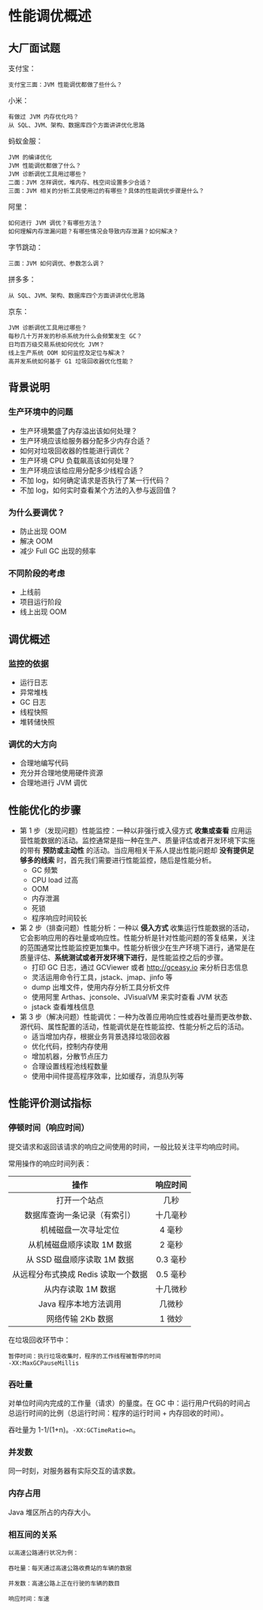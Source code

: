 # 性能调优概述

## 大厂面试题

支付宝：

```
支付宝三面：JVM 性能调优都做了些什么？
```

小米：

```
有做过 JVM 内存优化吗？
从 SQL、JVM、架构、数据库四个方面讲讲优化思路
```

蚂蚁金服：

```
JVM 的编译优化
JVM 性能调优都做了什么？
JVM 诊断调优工具用过哪些？
二面：JVM 怎样调优，堆内存、栈空间设置多少合适？
三面：JVM 相关的分析工具使用过的有哪些？具体的性能调优步骤是什么？
```

阿里：

```
如何进行 JVM 调优？有哪些方法？
如何理解内存泄漏问题？有哪些情况会导致内存泄漏？如何解决？
```

字节跳动：

```
三面：JVM 如何调优、参数怎么调？
```

拼多多：

```
从 SQL、JVM、架构、数据库四个方面讲讲优化思路
```

京东：

```
JVM 诊断调优工具用过哪些？
每秒几十万并发的秒杀系统为什么会频繁发生 GC？
日均百万级交易系统如何优化 JVM？
线上生产系统 OOM 如何监控及定位与解决？
高并发系统如何基于 G1 垃圾回收器优化性能？
```

## 背景说明

### 生产环境中的问题

-   生产环境繁盛了内存溢出该如何处理？
-   生产环境应该给服务器分配多少内存合适？
-   如何对垃圾回收器的性能进行调优？
-   生产环境 CPU 负载飙高该如何处理？
-   生产环境应该给应用分配多少线程合适？
-   不加 log，如何确定请求是否执行了某一行代码？
-   不加 log，如何实时查看某个方法的入参与返回值？

### 为什么要调优？

-   防止出现 OOM
-   解决 OOM
-   减少 Full GC 出现的频率

### 不同阶段的考虑

-   上线前
-   项目运行阶段
-   线上出现 OOM

## 调优概述

### 监控的依据

-   运行日志
-   异常堆栈
-   GC 日志
-   线程快照
-   堆转储快照

### 调优的大方向

-   合理地编写代码
-   充分并合理地使用硬件资源
-   合理地进行 JVM 调优

## 性能优化的步骤

-   第 1 步（发现问题）性能监控：一种以非强行或入侵方式 **收集或查看** 应用运营性能数据的活动。监控通常是指一种在生产、质量评估或者开发环境下实施的带有 **预防或主动性** 的活动。当应用相关干系人提出性能问题却 **没有提供足够多的线索** 时，首先我们需要进行性能监控，随后是性能分析。
    -   GC 频繁
    -   CPU load 过高
    -   OOM 
    -   内存泄漏
    -   死锁
    -   程序响应时间较长
-   第 2 步（排查问题）性能分析：一种以 **侵入方式** 收集运行性能数据的活动，它会影响应用的吞吐量或响应性。性能分析是针对性能问题的答复结果，关注的范围通常比性能监控更加集中。性能分析很少在生产环境下进行，通常是在质量评估、**系统测试或者开发环境下进行**，是性能监控之后的步骤。
    -   打印 GC 日志，通过 GCViewer 或者 http://gceasy.io 来分析日志信息
    -   灵活运用命令行工具，jstack、jmap、jinfo 等
    -   dump 出堆文件，使用内存分析工具分析文件
    -   使用阿里 Arthas、jconsole、JVisualVM 来实时查看 JVM 状态
    -   jstack 查看堆栈信息
-   第 3 步（解决问题）性能调优：一种为改善应用响应性或吞吐量而更改参数、源代码、属性配置的活动，性能调优是在性能监控、性能分析之后的活动。
    -   适当增加内存，根据业务背景选择垃圾回收器
    -   优化代码，控制内存使用
    -   增加机器，分散节点压力
    -   合理设置线程池线程数量
    -   使用中间件提高程序效率，比如缓存，消息队列等

## 性能评价测试指标

### 停顿时间（响应时间）

提交请求和返回该请求的响应之间使用的时间，一般比较关注平均响应时间。

常用操作的响应时间列表：

|                操作                 | 响应时间 |
| :---------------------------------: | :------: |
|            打开一个站点             |   几秒   |
|    数据库查询一条记录（有索引）     | 十几毫秒 |
|        机械磁盘一次寻址定位         |  4 毫秒  |
|     从机械磁盘顺序读取 1M 数据      |  2 毫秒  |
|     从 SSD 磁盘顺序读取 1M 数据     | 0.3 毫秒 |
| 从远程分布式换成 Redis 读取一个数据 | 0.5 毫秒 |
|         从内存读取 1M 数据          | 十几微秒 |
|        Java 程序本地方法调用        |  几微秒  |
|          网络传输 2Kb 数据          |  1 微妙  |

在垃圾回收环节中：

```
暂停时间：执行垃圾收集时，程序的工作线程被暂停的时间
-XX:MaxGCPauseMillis
```

### 吞吐量

对单位时间内完成的工作量（请求）的量度。在 GC 中：运行用户代码的时间占总运行时间的比例（总运行时间：程序的运行时间 + 内存回收的时间）。

吞吐量为 1-1/(1+n)。`-XX:GCTimeRatio=n`。

### 并发数

同一时刻，对服务器有实际交互的请求数。

### 内存占用

Java 堆区所占的内存大小。

### 相互间的关系

```
以高速公路通行状况为例：

吞吐量：每天通过高速公路收费站的车辆的数据

并发数：高速公路上正在行驶的车辆的数目

响应时间：车速
```

